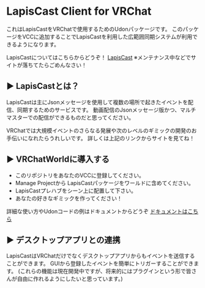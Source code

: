 # LapisCast Client for VRChat

これはLapisCastをVRChatで使用するためのUdonパッケージです。
このパッケージをVCCに追加することでLapisCastを利用した広範囲同期システムが利用できるようになります。

LapisCastについてはこちらからどうぞ！
[LapisCast](https://lapis.yassann.net/)
※メンテナンス中などでサイトが落ちてたらごめんなさい！

## ▶ LapisCastとは？

LapisCastは主にJsonメッセージを使用して複数の場所で起きたイベントを配信、同期するためのサービスです。
動画配信のJsonメッセージ版かつ、マルチマスターでの配信ができるものだと思ってください。

VRChatでは大規模イベントのさらなる発展や次のレベルのギミックの開発のお手伝いになれたらうれしいです。
詳しくは上記のリンクからサイトを見てね！

## ▶ VRChatWorldに導入する

* このリポジトリをあなたのVCCに登録してください。
* Manage Projectから LapisCastパッケージをワールドに含めてください。
* LapisCastプレハブをシーン上に配置して下さい。
* あなたの好きなギミックを作ってください！

詳細な使い方やUdonコードの例はドキュメントからどうぞ
[ドキュメントはこちら](https://lapis.yassann.net/document/)

## ▶ デスクトップアプリとの連携

LapisCastはVRChatだけでなくデスクトップアプリからもイベントを送信することができます。
GUIから登録したイベントを簡単にトリガーすることができます。
(これらの機能は現在開発中ですが、将来的にはプラグインという形で皆さんが自由に作れるようにしたいと思っています。)

